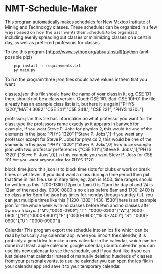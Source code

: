 # NMT-Schedule-Maker
This program automatically makes schedules for New Mexico Institute of Mining and Technology classes. These schedules can be organized in a few ways based on how the user wants their schedule to be organized, including evenly spreading out classes or minimizing classes on a certain day, as well as preferred professors for classes.

To use this program [https://www.python.org/about/install](python (and possible pip))

```console
	pip install -r requirements.txt
	py main.py
```
To run the program three json files should have values in them that you want

classes.json
	this file should have the name of your class in it, eg. CSE 101
	there should not be a class version. Good: CSE 101. Bad: CSE 101-01
	the file already has an example class list in it, but here it is again
	["PHYS 1320","MATH 3082","CSE 241","CSE 241L", "CSE 221", "PHYS 1320L"]
	
professor.json
	this file has information on what professor you want for the class
	type the professors name exactly as it appears in banweb
	for example, if you want Steve P. Jobs for physics 2, this would be one of the elements in the json:
		"PHYS 1320":["Steve P. Jobs",1]
	if you want any professor except for Steve P. Jobs for physics 2, this would be one of the elements in the json:
		"PHYS 1320":["Steve P. Jobs",0]
	here is an example json with two professor preferences
		{"CSE 101":["Steve P. Jobs",1],"PHYS 1320":["Steve P. Jobs",0]}
	in this example you want Steve P. Jobs for CSE 101 but you want anyone else for PHYS 1320

block_time.json:
	this json is to block time slots for clubs or work or break times or whatever. If you dont want a class during a time period then put that time in this file.
	use military time, eg. 2pm is 1400.
	time ranges should be written as this: 1200-1300 (12pm to 1pm)
	0 is 12am the day of and 24 is 12am of the next day. 0000-0800 is no class before 8am and 1700-2400 is no class after 5pm
	the json has times for monday through sunday (U). you can put multiple times like this
		['1200-1300','1430-1530']
	here is an example json for the whole week with no classes before 9am and no classes after 3pm on fridays.
		{"M":["0000-0900"],"T":["0000-0900"],"W":["0000-0900"],"R":["0000-0900"],"F":["0000-0900","1500-2400"],"S":["0000-0900"],"U":["0000-0900"]}


Calendar
	This program export the schedule into an ics file which can be read by basically any calendar app.
	when you import the calendar, it is probably a good idea to make a new calendar in the calendar, which can be done in at least: apple calendar, google calendar, ubuntu calendar.
	you can use this new calendar to see the schedule, and if you dont like it you can just delete that calendar instead of manually deleting hundreds of classes from your personal events.
	to use the calendar you can open the ics file in your calendar app and save it to your temporary calendar.
